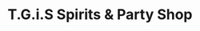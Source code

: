 ---
title: "T.G.i.S Spirits & Party Shop"
url: /greenville/t-g-i-s-spirits-and-party-shop/
shop: alcohol
---